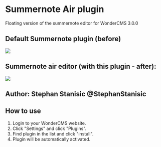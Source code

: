 # Summernote Air plugin
Floating version of the summernote editor for WonderCMS 3.0.0

## Default Summernote plugin (before) 
![](https://i.imgur.com/LBi9nrj.png)

## Summernote air editor (with this plugin - after):  
![](https://i.imgur.com/rOeEU5a.png)

## Author: Stephan Stanisic @StephanStanisic

## How to use
1. Login to your WonderCMS website.
2. Click "Settings" and click "Plugins".
3. Find plugin in the list and click "install".
4. Plugin will be automatically activated.
